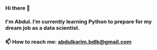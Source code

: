 ### Hi there 👋

### I'm Abdul. I’m currently learning Python to prepare for my dream job as a data scientist.

### 📫 How to reach me: abdulkarim.bdlk@gmail.com

<!--
**abdulkaaa/abdulkaaa** is a ✨ _special_ ✨ repository because its `README.md` (this file) appears on your GitHub profile.

Here are some ideas to get you started:

- 🔭 I’m currently working on ...
- 🌱 I’m currently learning ...
- 👯 I’m looking to collaborate on ...
- 🤔 I’m looking for help with ...
- 💬 Ask me about ...
- 📫 How to reach me: ...
- 😄 Pronouns: ...
- ⚡ Fun fact: ...
-->
